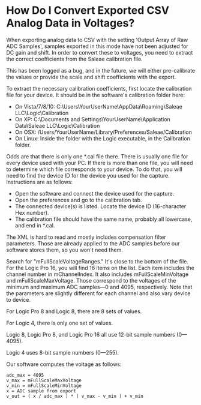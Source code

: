 # How Do I Convert Exported CSV Analog Data in Voltages?

When exporting analog data to CSV with the setting 'Output Array of Raw ADC Samples', samples exported in this mode have not been adjusted for DC gain and shift. In order to convert these to voltages, you need to extract the correct coefficients from the Saleae calibration file.

This has been logged as a bug, and in the future, we will either pre-calibrate the values or provide the scale and shift coefficients with the export.

To extract the necessary calibration coefficients, first locate the calibration file for your device. It should be in the software's calibration folder here:

* On Vista/7/8/10: C:\Users\YourUserName\AppData\Roaming\Saleae LLC\Logic\Calibration
* On XP: C:\Documents and Settings\YourUserName\Application Data\Saleae LLC\Logic\Calibration
* On OSX: /Users/YourUserName/Library/Preferences/Saleae/Calibration
* On Linux: Inside the folder with the Logic executable, in the Calibration folder.

Odds are that there is only one \*.cal file there. There is usually one file for every device used with your PC. If there is more than one file, you will need to determine which file corresponds to your device. To do that, you will need to find the device ID for the device you used for the capture. Instructions are as follows:

* Open the software and connect the device used for the capture.
* Open the preferences and go to the calibration tab.
* The connected device(s) is listed. Locate the device ID (16-character Hex number).
* The calibration file should have the same name, probably all lowercase, and end in \*.cal.

The XML is hard to read and mostly includes compensation filter parameters. Those are already applied to the ADC samples before our software stores them, so you won't need them.

Search for "mFullScaleVoltageRanges." It's close to the bottom of the file. For the Logic Pro 16, you will find 16 items on the list. Each item includes the channel number in mChannelIndex. It also includes mFullScaleMinVoltage and mFullScaleMaxVoltage. Those correspond to the voltages of the minimum and maximum ADC samples—0 and 4095, respectively. Note that the parameters are slightly different for each channel and also vary device to device.

For Logic Pro 8 and Logic 8, there are 8 sets of values.

For Logic 4, there is only one set of values.

Logic 8, Logic Pro 8, and Logic Pro 16 all use 12-bit sample numbers (0—4095).

Logic 4 uses 8-bit sample numbers (0—255).

Our software computes the voltage as follows:

```
adc_max = 4095
v_max = mFullScaleMaxVoltage
v_min = mFullScaleMinVoltage 
x = ADC sample from export
v_out = ( x / adc_max ) * ( v_max - v_min ) + v_min
```
